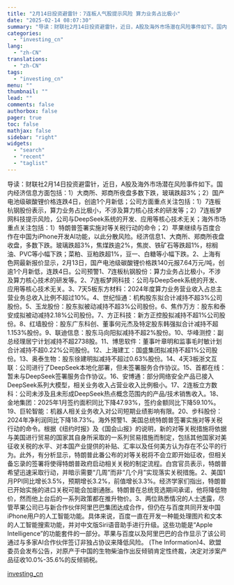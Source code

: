 ```yaml
---
title: "2月14日投资避雷针：7连板人气股提示风险 算力业务占比极小"
date: "2025-02-14 08:07:30"
summary: "导读：财联社2月14日投资避雷针，近日，A股及海外市场潜在风险事件如下。国内经济信息方面包括：1）..."
categories:
  - "investing_cn"
lang:
  - "zh-CN"
translations:
  - "zh-CN"
tags:
  - "investing_cn"
menu: ""
thumbnail: ""
lead: ""
comments: false
authorbox: false
pager: true
toc: false
mathjax: false
sidebar: "right"
widgets:
  - "search"
  - "recent"
  - "taglist"
---
```


导读：财联社2月14日投资避雷针，近日，A股及海外市场潜在风险事件如下。国内经济信息方面包括：1）大商所、郑商所夜盘多数下跌，玻璃跌超3%；2）国产电池级碳酸锂价格连跌4日，创逾1个月新低；公司方面重点关注包括：1）7连板杭钢股份表示，算力业务占比极小，不涉及算力核心技术的研发等；2）7连板梦网科技提示风险，公司与DeepSeek系统的开发、应用等核心技术无关；海外市场重点关注包括：1）特朗普签署实施对等关税行动的命令；2）苹果继续与百度合作在中国为iPhone开发AI功能，以此分散风险。经济信息1、大商所、郑商所夜盘收盘，多数下跌。玻璃跌超3%，焦煤跌逾2%，焦炭、铁矿石等跌超1%，棕榈油、PVC等小幅下跌；菜粕、豆粕跌超1%，豆一、白糖等小幅下跌。2、上海有色网最新报价显示，2月13日，国产电池级碳酸锂价格跌140元报7.64万元/吨，创逾1个月新低，连跌4日。公司预警1、7连板杭钢股份：算力业务占比极小，不涉及算力核心技术的研发等。2、7连板梦网科技：公司与DeepSeek系统的开发、应用等核心技术无关。3、7天5板东方材料：2024年度算力业务营业收入占总主营业务总收入比例不超过10%。4、世纪恒通：机构股东拟合计减持不超3%公司股份。5、玉龙股份：股东拟被动减持不超3%公司股份。6、焦作万方：股东和泰安成拟被动减持2.18%公司股份。7、方正科技：新方正控股拟减持不超1%公司股份。8、红墙股份：股东广东科创、董事何元杰及特定股东韩强拟合计减持不超1.153%股份。9、联迪信息：股东马向阳拟减持不超2%股份。10、华峰测控：副总经理居宁计划减持不超2738股。11、博思软件：董事叶章明和监事毛时敏计划合计减持不超0.22%公司股份。12、上海建工：国盛集团拟减持不超1%公司股份。13、奥泰生物：股东徐建明拟减持不超过0.63%股份。14、4天3板浙文互联：公司进行了DeepSeek本地化部署，但未签署服务合作协议。15、首都在线：暂未与DeepSeek签署服务合作协议。16、安博通：部分网络安全产品已接入DeepSeek系列大模型，相关业务收入占营业收入比例极小。17、2连板立方数科：公司未涉及且未形成DeepSeek热点概念范围内的产品/技术销售收入。18、金地集团：2025年1月签约面积同比下降47.93%，签约金额同比下降59.10%。19、巨轮智能：机器人相关业务收入对公司短期业绩影响有限。20、步科股份：2024年净利润同比下降18.73%。海外预警1、美国总统特朗普签署实施对等关税行动的命令。根据《纽约时报》及《国会山报》的说明，新的对等关税措施将依据与美国进行贸易的国家其自身所采取的一系列贸易措施而制定，包括其他国家对美征收关税的水平、对本国产业提供的补贴、汇率以及任何美方认为存在不公平的行为。此外，有分析显示，特朗普此番公布的对等关税将不会立即开始征收，但相关备忘录的签署将使得特朗普政府启动相关关税的制定流程。白宫官员表示，特朗普希望迅速采取行动，并暗示需要“几周”而非“几个月”实现落实关税措施。2、美国1月PPI同比增长3.5%，预期增长3.2%，前值增长3.3%。经济学家们指出，特朗普已开始实施的进口关税可能会加剧通胀。特朗普在总统竞选期间承诺，他将降低物价，然而他上台后的一系列政策都在推升物价。3、两位熟悉情况的人士透露，尽管苹果公司已与新合作伙伴阿里巴巴集团达成合作，但仍在与百度共同开发中国iPhone用户的人工智能功能。具体来说，百度一直在开发一种能处理图片和文本的人工智能搜索功能，并对中文版Siri语音助手进行升级。这些功能是“Apple Intelligence”的功能套件的一部分。苹果与百度以及阿里巴巴的合作显示了该公司通过与多家AI合作伙伴签订非独占协议来降低风险。 (The Information)4、欧盟委员会发布公告，对原产于中国的生物柴油作出反倾销肯定性终裁，决定对涉案产品征收10.0%-35.6%的反倾销税。

[investing_cn](https://cn.investing.com/news/stock-market-news/article-2671164)
